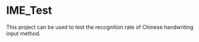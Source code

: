 IME_Test
========

This project can be used to test the recognition rate of Chinese handwriting input method.
